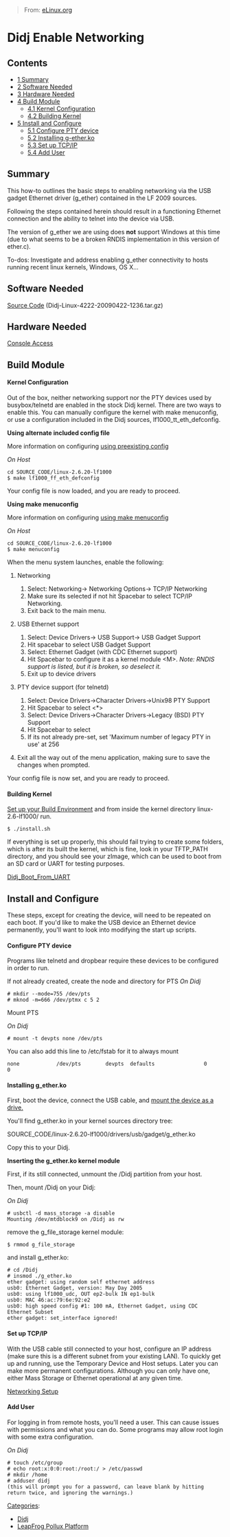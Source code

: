 > From: [eLinux.org](http://eLinux.org/Didj_Enable_Networking "http://eLinux.org/Didj_Enable_Networking")


# Didj Enable Networking



## Contents

-   [1 Summary](#summary)
-   [2 Software Needed](#software-needed)
-   [3 Hardware Needed](#hardware-needed)
-   [4 Build Module](#build-module)
    -   [4.1 Kernel Configuration](#kernel-configuration)
    -   [4.2 Building Kernel](#building-kernel)
-   [5 Install and Configure](#install-and-configure)
    -   [5.1 Configure PTY device](#configure-pty-device)
    -   [5.2 Installing g\-ether.ko](#installing-g-ether-ko)
    -   [5.3 Set up TCP/IP](#set-up-tcp-ip)
    -   [5.4 Add User](#add-user)

## Summary

This how-to outlines the basic steps to enabling networking via the USB
gadget Ethernet driver (g\_ether) contained in the LF 2009 sources.

Following the steps contained herein should result in a functioning
Ethernet connection and the ability to telnet into the device via USB.

The version of g\_ether we are using does **not** support Windows at
this time (due to what seems to be a broken RNDIS implementation in this
version of ether.c).

To-dos: Investigate and address enabling g\_ether connectivity to hosts
running recent linux kernels, Windows, OS X...



## Software Needed

[Source
Code](http://eLinux.org/LeapFrog_Pollux_Platform:_Source_Code#Didj "LeapFrog Pollux Platform: Source Code")
(Didj-Linux-4222-20090422-1236.tar.gz)



## Hardware Needed

[Console
Access](http://eLinux.org/LeapFrog_Pollux_Platform:_Console_Access "LeapFrog Pollux Platform: Console Access")

## Build Module

#### Kernel Configuration

Out of the box, neither networking support nor the PTY devices used by
busybox/telnetd are enabled in the stock Didj kernel. There are two ways
to enable this. You can manually configure the kernel with make
menuconfig, or use a configuration included in the Didj sources,
lf1000\_tt\_eth\_defconfig.

**Using alternate included config file**

More information on configuring [using preexisting
config](http://eLinux.org/LeapFrog_Pollux_Platform:_Kernel_Configuration#Using_Preexisting_Config "LeapFrog Pollux Platform: Kernel Configuration")

*On Host*

    cd SOURCE_CODE/linux-2.6.20-lf1000
    $ make lf1000_ff_eth_defconfig

Your config file is now loaded, and you are ready to proceed.

**Using make menuconfig**

More information on configuring [using make
menuconfig](http://eLinux.org/LeapFrog_Pollux_Platform:_Kernel_Configuration#Make_Menuconfig "LeapFrog Pollux Platform: Kernel Configuration")

*On Host*

    cd SOURCE_CODE/linux-2.6.20-lf1000
    $ make menuconfig

When the menu system launches, enable the following:

1.  Networking
    1.  Select: Networking-\> Networking Options-\> TCP/IP Networking
    2.  Make sure its selected if not hit Spacebar to select TCP/IP
        Networking.
    3.  Exit back to the main menu.

2.  USB Ethernet support
    1.  Select: Device Drivers-\> USB Support-\> USB Gadget Support
    2.  Hit spacebar to select USB Gadget Support
    3.  Select: Ethernet Gadget (with CDC Ethernet support)
    4.  Hit Spacebar to configure it as a kernel module \<M\>. *Note:
        RNDIS support is listed, but it is broken, so deselect it.*
    5.  Exit up to device drivers

3.  PTY device support (for telnetd)
    1.  Select: Device Drivers-\>Character Drivers-\>Unix98 PTY Support
    2.  Hit Spacebar to select \<\*\>
    3.  Select: Device Drivers-\>Character Drivers-\>Legacy (BSD) PTY
        Support
    4.  Hit Spacebar to select
    5.  If its not already pre-set, set 'Maximum number of legacy PTY in
        use' at 256

4.  Exit all the way out of the menu application, making sure to save
    the changes when prompted.

Your config file is now set, and you are ready to proceed.

#### Building Kernel

[Set up your Build
Environment](http://eLinux.org/LeapFrog_Pollux_Platform:_Build_Environment "LeapFrog Pollux Platform: Build Environment")
and from inside the kernel directory linux-2.6-lf1000/ run.

    $ ./install.sh

If everything is set up properly, this should fail trying to create some
folders, which is after its built the kernel, which is fine, look in
your TFTP\_PATH directory, and you should see your zImage, which can be
used to boot from an SD card or UART for testing purposes.

[Didj\_Boot\_From\_UART](http://eLinux.org/Didj_Boot_From_UART "Didj Boot From UART")

## Install and Configure

These steps, except for creating the device, will need to be repeated on
each boot. If you'd like to make the USB device an Ethernet device
permanently, you'll want to look into modifying the start up scripts.

#### Configure PTY device

Programs like telnetd and dropbear require these devices to be
configured in order to run.

If not already created, create the node and directory for PTS *On Didj*

    # mkdir --mode=755 /dev/pts
    # mknod -m=666 /dev/ptmx c 5 2

Mount PTS

*On Didj*

    # mount -t devpts none /dev/pts

You can also add this line to /etc/fstab for it to always mount

    none            /dev/pts        devpts  defaults                0       0

#### Installing g\_ether.ko

First, boot the device, connect the USB cable, and [mount the device as
a drive.](http://eLinux.org/Didj_USB_Mounting "Didj USB Mounting")

You'll find g\_ether.ko in your kernel sources directory tree:

SOURCE\_CODE/linux-2.6.20-lf1000/drivers/usb/gadget/g\_ether.ko


 Copy this to your Didj.

**Inserting the g\_ether.ko kernel module**

First, if its still connected, unmount the /Didj partition from your
host.

Then, mount /Didj on your Didj:

*On Didj*

    # usbctl -d mass_storage -a disable
    Mounting /dev/mtdblock9 on /Didj as rw

remove the g\_file\_storage kernel module:

    $ rmmod g_file_storage

and install g\_ether.ko:

    # cd /Didj
    # insmod ./g_ether.ko
    ether gadget: using random self ethernet address
    usb0: Ethernet Gadget, version: May Day 2005
    usb0: using lf1000_udc, OUT ep2-bulk IN ep1-bulk
    usb0: MAC 46:ac:79:6e:92:e2
    usb0: high speed config #1: 100 mA, Ethernet Gadget, using CDC Ethernet Subset
    ether gadget: set_interface ignored!



#### Set up TCP/IP

With the USB cable still connected to your host, configure an IP address
(make sure this is a different subnet from your existing LAN). To
quickly get up and running, use the Temporary Device and Host setups.
Later you can make more permanent configurations. Although you can only
have one, either Mass Storage or Ethernet operational at any given time.

[Networking
Setup](http://eLinux.org/LeapFrog_Pollux_Platform:_Networking "LeapFrog Pollux Platform: Networking")

#### Add User

For logging in from remote hosts, you'll need a user. This can cause
issues with permissions and what you can do. Some programs may allow
root login with some extra configuration.

*On Didj*

    # touch /etc/group
    # echo root:x:0:0:root:/root:/ > /etc/passwd
    # mkdir /home
    # adduser didj
    (this will prompt you for a password, can leave blank by hitting return twice, and ignoring the warnings.)


[Categories](http://eLinux.org/Special:Categories "Special:Categories"):

-   [Didj](http://eLinux.org/Category:Didj "Category:Didj")
-   [LeapFrog Pollux
    Platform](http://eLinux.org/index.php?title=Category:LeapFrog_Pollux_Platform&action=edit&redlink=1 "Category:LeapFrog Pollux Platform (page does not exist)")

